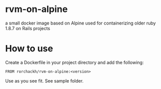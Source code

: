 # rvm-on-alpine
a small docker image based on Alpine used for containerizing older ruby 1.8.7 on Rails projects

# How to use

Create a Dockerfile in your project directory and add the following:

```
FROM rorchackh/rvm-on-alpine:<version>
```


Use as you see fit. See sample folder.